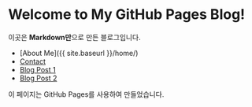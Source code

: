 # Welcome to My GitHub Pages Blog!

이곳은 **Markdown만**으로 만든 블로그입니다.

- [About Me]({{ site.baseurl }}/home/)
- [Contact](contact.md)
- [Blog Post 1](post1.md)
- [Blog Post 2](post2.md)

이 페이지는 GitHub Pages를 사용하여 만들었습니다.
